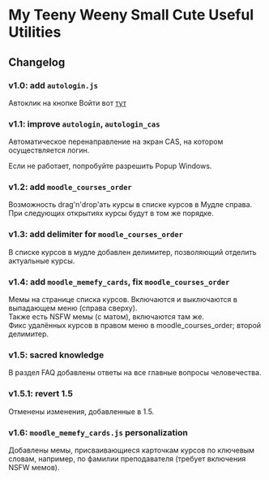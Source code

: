 # My Teeny Weeny Small Cute Useful Utilities

## Changelog 

### v1.0: add `autologin.js`
Автоклик на кнопке Войти вот [тут](https://cas.spbstu.ru/login)

### v1.1: improve `autologin`, `autologin_cas`
Автоматическое перенаправление на экран CAS, на котором осуществляется логин. 

Если не работает, попробуйте разрешить Popup Windows.

### v1.2: add `moodle_courses_order`
Возможность drag'n'drop'ать курсы в списке курсов в Мудле справа. 
При следующих открытиях курсы будут в том же порядке.

### v1.3: add delimiter for `moodle_courses_order`
В списке курсов в мудле добавлен делимитер, позволяющий отделить актуальные курсы.

### v1.4: add `moodle_memefy_cards`, fix `moodle_courses_order`
Мемы на странице списка курсов. Включаются и выключаются в выпадающем меню (справа сверху).  
Также есть NSFW мемы (с матом), включаются там же.  
Фикс удалённых курсов в правом меню в moodle_courses_order; второй делимитер.

### v1.5: sacred knowledge
В раздел FAQ добавлены ответы на все главные вопросы человечества. 

### v1.5.1: revert 1.5
Отменены изменения, добавленные в 1.5.

### v1.6: `moodle_memefy_cards.js` personalization
Добавлены мемы, присваивающиеся карточкам курсов по ключевым словам, например, по фамилии преподавателя (требует включения NSFW мемов). 